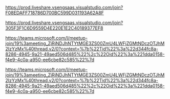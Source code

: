 https://prod.liveshare.vsengsaas.visualstudio.com/join?F08EDAFF718786D700BC599D031193A62A8F

https://prod.liveshare.vsengsaas.visualstudio.com/join?305F3F1C6D9559D4E220E1E2C40189377EF8

https://teams.microsoft.com/l/meetup-join/19%3ameeting_ZjRjNDJhNTYtMGE3ZS00ZmU4LWFjZGMtNDczOTJhM2IzYzMx%40thread.v2/0?context=%7b%22Tid%22%3a%22d344fc8a-8286-4945-9a21-49aed506d485%22%2c%22Oid%22%3a%221dda0158-f4e9-4c0a-a950-ee6cbe82c585%22%7d

https://teams.microsoft.com/l/meetup-join/19%3ameeting_ZjRjNDJhNTYtMGE3ZS00ZmU4LWFjZGMtNDczOTJhM2IzYzMx%40thread.v2/0?context=%7b%22Tid%22%3a%22d344fc8a-8286-4945-9a21-49aed506d485%22%2c%22Oid%22%3a%221dda0158-f4e9-4c0a-a950-ee6cbe82c585%22%7d
